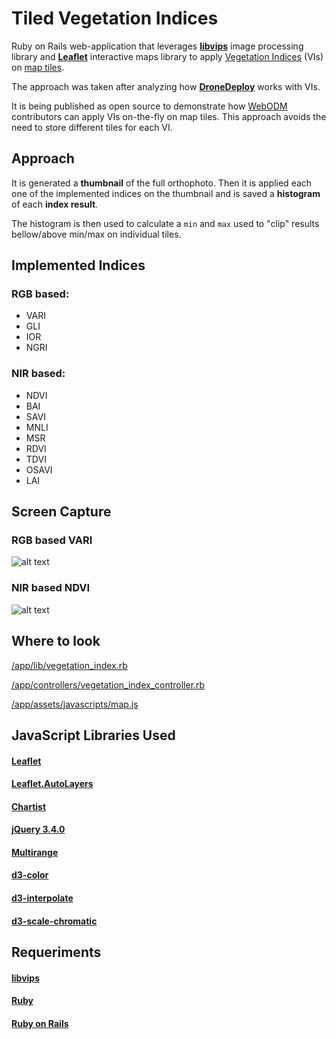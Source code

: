 # Tiled Vegetation Indices

Ruby on Rails web-application that leverages **[libvips](https://jcupitt.github.io/libvips/)** image processing library and **[Leaflet](https://leafletjs.com)** interactive maps library to apply [Vegetation Indices](https://en.wikipedia.org/wiki/Vegetation_Index) (VIs) on [map tiles](https://en.wikipedia.org/wiki/Tiled_web_map).

The approach was taken after analyzing how **[DroneDeploy](https://www.dronedeploy.com/)** works with VIs.

It is being published as open source to demonstrate how [WebODM](https://github.com/OpenDroneMap/WebODM) contributors can apply VIs on-the-fly on map tiles. This approach avoids the need to store different tiles for each VI.

## Approach

It is generated a **thumbnail** of the full orthophoto. Then it is applied each one of the implemented indices on the thumbnail and is saved a **histogram** of each **index result**.

The histogram is then used to calculate a `min` and `max` used to "clip" results bellow/above min/max on individual tiles.

## Implemented Indices

### RGB based:
* VARI
* GLI
* IOR
* NGRI

### NIR based:
* NDVI
* BAI
* SAVI
* MNLI
* MSR
* RDVI
* TDVI
* OSAVI
* LAI

## Screen Capture

### RGB based VARI

![alt text](https://raw.githubusercontent.com/dirceup/tiled-vegetation-indices/master/public/VARI.png)

### NIR based NDVI

![alt text](https://raw.githubusercontent.com/dirceup/tiled-vegetation-indices/master/public/NDVI.png)

## Where to look

[/app/lib/vegetation_index.rb](https://github.com/dirceup/tiled-vegetation-indices/blob/master/app/lib/vegetation_index.rb)

[/app/controllers/vegetation_index_controller.rb](https://github.com/dirceup/tiled-vegetation-indices/blob/master/app/controllers/vegetation_index_controller.rb)

[/app/assets/javascripts/map.js](https://github.com/dirceup/tiled-vegetation-indices/blob/master/app/assets/javascripts/map.js)

## JavaScript Libraries Used

#### [Leaflet](https://leafletjs.com/)

#### [Leaflet.AutoLayers](https://github.com/aebadirad/Leaflet.AutoLayers)

#### [Chartist](https://gionkunz.github.io/chartist-js/)

#### [jQuery 3.4.0](https://jquery.com/)

#### [Multirange](https://leaverou.github.io/multirange/)

#### [d3-color](https://d3js.org/d3-color/)

#### [d3-interpolate](https://d3js.org/d3-interpolate/)

#### [d3-scale-chromatic](https://d3js.org/d3-scale-chromatic/)

## Requeriments

#### [libvips](https://github.com/jcupitt/libvips)

#### [Ruby](https://www.ruby-lang.org/en/)

#### [Ruby on Rails](https://rubyonrails.org/)
